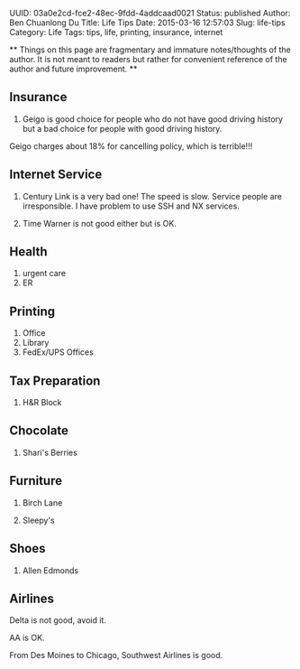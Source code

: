 UUID: 03a0e2cd-fce2-48ec-9fdd-4addcaad0021
Status: published
Author: Ben Chuanlong Du
Title: Life Tips
Date: 2015-03-16 12:57:03
Slug: life-tips
Category: Life
Tags: tips, life, printing, insurance, internet

**
Things on this page are fragmentary and immature notes/thoughts of the author. 
It is not meant to readers but rather for convenient reference of the author and future improvement.
**
 
## Insurance 

1. Geigo is good choice for people who do not have good driving history 
but a bad choice for people with good driving history.

Geigo charges about 18% for cancelling policy,
which is terrible!!!



## Internet Service

1. Century Link is a very bad one! 
The speed is slow. 
Service people are irresponsible.
I have problem to use SSH and NX services.

2. Time Warner is not good either but is OK. 

## Health

1. urgent care
2. ER

## Printing

1. Office 
2. Library
3. FedEx/UPS Offices

## Tax Preparation

1. H&R Block

## Chocolate

1. Shari's Berries

## Furniture

1. Birch Lane

2. Sleepy's

## Shoes

1. Allen Edmonds

## Airlines

Delta is not good, avoid it.

AA is OK.

From Des Moines to Chicago, Southwest Airlines is good.

